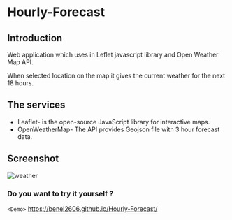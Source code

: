 # Hourly-Forecast

## Introduction

Web application which uses in Leflet javascript library and Open Weather Map API.

When selected location on the map it gives the current weather for the next 18 hours.

## The services 
- Leaflet- is the open-source JavaScript library for interactive maps.
- OpenWeatherMap- The API provides Geojson file with 3 hour forecast data.

## Screenshot
![weather](https://user-images.githubusercontent.com/33378368/50538175-eef9be80-0b73-11e9-9ca6-9e17f711f77a.JPG)

### Do you want to try it yourself ? 
`<Demo>`  <https://benel2606.github.io/Hourly-Forecast/>
